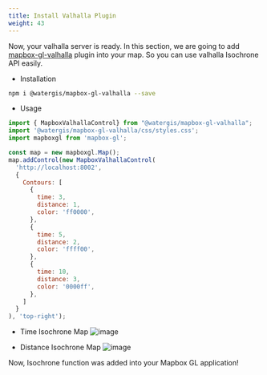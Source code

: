 ```yaml
---
title: Install Valhalla Plugin
weight: 43
---
```


Now, your valhalla server is ready. In this section, we are going to add [mapbox-gl-valhalla](https://github.com/watergis/mapbox-gl-valhalla) plugin into your map. So you can use valhalla Isochrone API easily.

- Installation
```bash
npm i @watergis/mapbox-gl-valhalla --save
```

- Usage

```js
import { MapboxValhallaControl} from "@watergis/mapbox-gl-valhalla";
import '@watergis/mapbox-gl-valhalla/css/styles.css';
import mapboxgl from 'mapbox-gl';

const map = new mapboxgl.Map();
map.addControl(new MapboxValhallaControl(
  'http://localhost:8002',
  {
    Contours: [
      {
        time: 3,
        distance: 1,
        color: 'ff0000',
      },
      {
        time: 5,
        distance: 2,
        color: 'ffff00',
      },
      {
        time: 10,
        distance: 3,
        color: '0000ff',
      },
    ]
  }
), 'top-right');
```

- Time Isochrone Map
![image](https://user-images.githubusercontent.com/2639701/115983404-d7b02c00-a5db-11eb-8328-49ea2ecdd7b8.png)

- Distance Isochrone Map
![image](https://user-images.githubusercontent.com/2639701/115983424-f0b8dd00-a5db-11eb-9eb8-0e04acaa294e.png)

Now, Isochrone function was added into your Mapbox GL application!